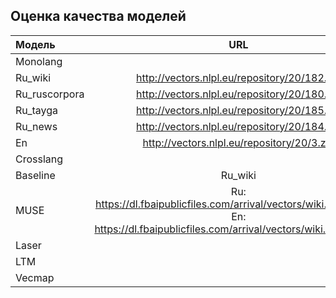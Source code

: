 ## Оценка качества моделей

| Модель | URL | Топ-1 | Топ-5 | Топ-10 |
| :-------- |:---: | :---: | :---: | ---:|
| Monolang               |
| Ru_wiki |http://vectors.nlpl.eu/repository/20/182.zip  |42.59 |75.93 | 87.04 |
| Ru_ruscorpora |http://vectors.nlpl.eu/repository/20/180.zip |35.19 |75.93 | 88.89 |
| Ru_tayga |http://vectors.nlpl.eu/repository/20/185.zip  |48.15|72.22 | 88.89 |
| Ru_news |http://vectors.nlpl.eu/repository/20/184.zip  |44.44 |72.22 | 87.04 |
| En | http://vectors.nlpl.eu/repository/20/3.zip | 46.30 |81.48 | 90.74 |
| Crosslang               |
| Baseline | Ru_wiki  | 51.85 |87.96 | 95.37 |
| MUSE |Ru: https://dl.fbaipublicfiles.com/arrival/vectors/wiki.multi.ru.vec    En: https://dl.fbaipublicfiles.com/arrival/vectors/wiki.multi.en.vec | 34.26 |90.74 | 100.00 |
| Laser|  |  | |  |
| LTM|  | | |  |
| Vecmap|  | | |  |





